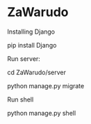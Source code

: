 # ZaWarudo

Installing Django

pip install Django

Run server:

cd ZaWarudo/server

python manage.py migrate

Run shell

python manage.py shell



